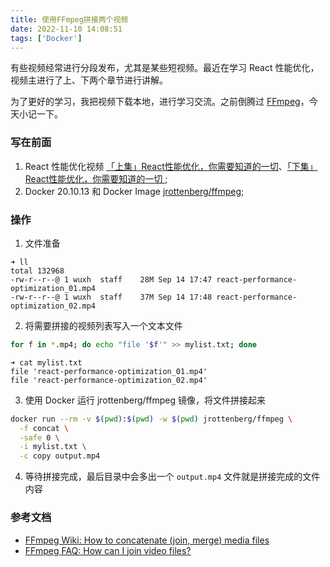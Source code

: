 ```yaml
---
title: 使用FFmpeg拼接两个视频
date: 2022-11-10 14:08:51
tags: ['Docker']
---
```


有些视频经常进行分段发布，尤其是某些短视频。最近在学习 React 性能优化，视频主进行了上、下两个章节进行讲解。

为了更好的学习，我把视频下载本地，进行学习交流。之前倒腾过 [FFmpeg](https://ffmpeg.org/)，今天小记一下。

<!-- more -->

### 写在前面

1. React 性能优化视频 [「上集」React性能优化，你需要知道的一切](https://www.bilibili.com/video/BV1Yr4y1J7oc)、[「下集」React性能优化，你需要知道的一切
](https://www.bilibili.com/video/BV1j44y1g74m);
2. Docker 20.10.13 和 Docker Image [jrottenberg/ffmpeg](https://hub.docker.com/r/jrottenberg/ffmpeg/);

### 操作

1. 文件准备

```
➜ ll
total 132968
-rw-r--r--@ 1 wuxh  staff    28M Sep 14 17:47 react-performance-optimization_01.mp4
-rw-r--r--@ 1 wuxh  staff    37M Sep 14 17:48 react-performance-optimization_02.mp4
```

2. 将需要拼接的视频列表写入一个文本文件

```bash
for f in *.mp4; do echo "file '$f'" >> mylist.txt; done
```
```
➜ cat mylist.txt
file 'react-performance-optimization_01.mp4'
file 'react-performance-optimization_02.mp4'
```

3. 使用 Docker 运行 jrottenberg/ffmpeg 镜像，将文件拼接起来

```bash
docker run --rm -v $(pwd):$(pwd) -w $(pwd) jrottenberg/ffmpeg \
  -f concat \
  -safe 0 \
  -i mylist.txt \
  -c copy output.mp4
```

4. 等待拼接完成，最后目录中会多出一个 `output.mp4` 文件就是拼接完成的文件内容

### 参考文档

- [FFmpeg Wiki: How to concatenate (join, merge) media files](https://trac.ffmpeg.org/wiki/Concatenate)
- [FFmpeg FAQ: How can I join video files?](https://ffmpeg.org/faq.html#How-can-I-join-video-files_003f)
